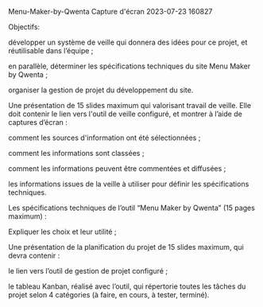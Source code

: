 Menu-Maker-by-Qwenta
Capture d'écran 2023-07-23 160827

Objectifs:

développer un système de veille qui donnera des idées pour ce projet, et réutilisable dans l’équipe ;

en parallèle, déterminer les spécifications techniques du site Menu Maker by Qwenta ;

organiser la gestion de projet du développement du site.

Une présentation de 15 slides maximum qui valorisant travail de veille. Elle doit contenir le lien vers l'outil de veille configuré, et montrer à l’aide de captures d’écran :

comment les sources d'information ont été sélectionnées ;

comment les informations sont classées ;

comment les informations peuvent être commentées et diffusées ;

les informations issues de la veille à utiliser pour définir les spécifications techniques.

Les spécifications techniques de l’outil “Menu Maker by Qwenta” (15 pages maximum) :

Expliquer les choix et leur utilité ;

Une présentation de la planification du projet de 15 slides maximum, qui devra contenir :

le lien vers l’outil de gestion de projet configuré ;

le tableau Kanban, réalisé avec l’outil, qui répertorie toutes les tâches du projet selon 4 catégories (à faire, en cours, à tester, terminé).
